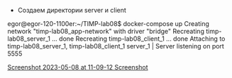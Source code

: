 * Создаем директории server и client








egor@egor-120-1100er:~/TIMP-lab08$ docker-compose up
Creating network "timp-lab08_app-network" with driver "bridge"
Recreating timp-lab08_server_1 ... done
Recreating timp-lab08_client_1 ... done
Attaching to timp-lab08_server_1, timp-lab08_client_1
server_1  | Server listening on port 5555


[Screenshot 2023-05-08 at 11-09-12 Screenshot](https://user-images.githubusercontent.com/113050829/236793188-6291a949-3718-4d9e-9616-ac4c8bc63077.png)
